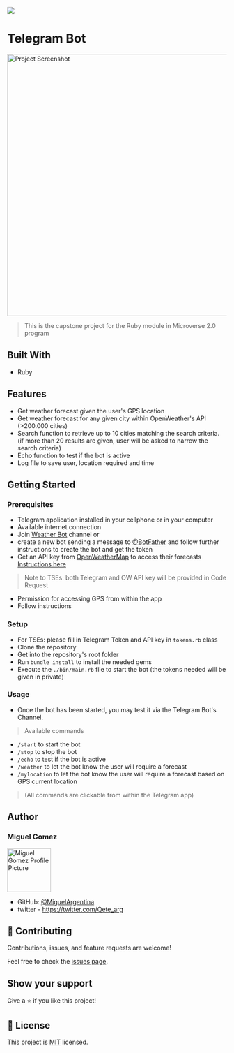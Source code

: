 ![](https://img.shields.io/badge/Microverse-blueviolet)

# Telegram Bot

<img width="600" alt="Project Screenshot" src="https://github.com/MiguelArgentina/microverse-ruby-capstone-project/blob/feature/feature_1/bot-screenshot.png">


> This is the capstone project for the Ruby module in Microverse 2.0 program

## Built With

- Ruby

## Features

- Get weather forecast given the user's GPS location
- Get weather forecast for any given city within OpenWeather's API (>200.000 cities)
- Search function to retrieve up to 10 cities matching the search criteria. (if more than 20 results are given, user will be asked to narrow the search criteria)
- Echo function to test if the bot is active
- Log file to save user, location required and time

## Getting Started

### Prerequisites

* Telegram application installed in your cellphone or in your computer
* Available internet connection
* Join [Weather Bot](https://t.me/tucu_clima_bot) channel or
* create a new bot sending a message to [@BotFather](https://telegram.me/BotFather) and follow further instructions to create the bot and get the token
* Get an API key from [OpenWeatherMap](https://home.openweathermap.org/) to access their forecasts [Instructions here](https://openweathermap.org/api)
>Note to TSEs: both Telegram and OW API key will be provided in Code Request
* Permission for accessing GPS from within the app
* Follow instructions

### Setup

* For TSEs: please fill in Telegram Token and API key in ```tokens.rb``` class
* Clone the repository
* Get into the repository's root folder
* Run ```bundle install``` to install the needed gems
* Execute the ```./bin/main.rb``` file to start the bot (the tokens needed will be given in private)

### Usage

* Once the bot has been started, you may test it via the Telegram Bot's Channel.

> Available commands

  * ```/start``` to start the bot
  * ```/stop``` to stop the bot
  * ```/echo``` to test if the bot is active
  * ```/weather``` to let the bot know the user will require a forecast
  * ```/mylocation``` to let the bot know the user will require a forecast based on GPS current location

  > (All commands are clickable from within the Telegram app)


## Author


### Miguel Gomez

<img width="100" alt="Miguel Gomez Profile Picture" src="https://avatars.githubusercontent.com/u/50305489?s=400&u=2d451ca03611a85431ac4e851ab7a4fc3425bb7d&v=4">


* GitHub: [@MiguelArgentina](https://github.com/MiguelArgentina)
* twitter - https://twitter.com/Qete_arg

## 🤝 Contributing

Contributions, issues, and feature requests are welcome!

Feel free to check the [issues page](https://github.com/MiguelArgentina/microverse-ruby-capstone-project/issues).

## Show your support

Give a ⭐️ if you like this project!

## 📝 License

This project is [MIT](https://github.com/MiguelArgentina/microverse-ruby-capstone-project/blob/main/LICENSE) licensed.
